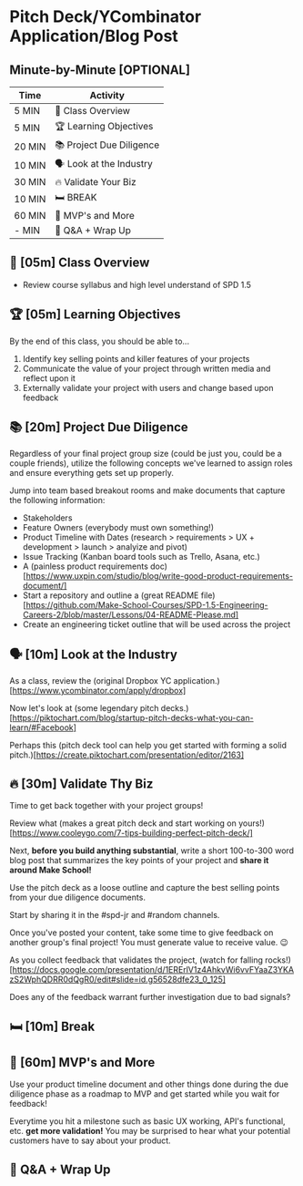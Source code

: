 # Pitch Deck/YCombinator Application/Blog Post 

## Minute-by-Minute [OPTIONAL]

|**Time**  | **Activity**              |
 --------- | ------------------------- |
| 5 MIN     | 🔭 Class Overview            |
| 5 MIN     | 🏆 Learning Objectives    |
| 20 MIN    | 📚 Project Due Diligence   |
| 10 MIN    | 🗣️ Look at the Industry   |
| 30 MIN    | 🔥 Validate Your Biz   |
| 10 MIN    | 🛏️ BREAK                     |
| 60 MIN    | 🚜 MVP's and More     |
| - MIN     | 💪 Q&A + Wrap Up       |

## 🔭 [05m] Class Overview
- Review course syllabus and high level understand of SPD 1.5

## 🏆 [05m] Learning Objectives

By the end of this class, you should be able to...

1. Identify key selling points and killer features of your projects
2. Communicate the value of your project through written media and reflect upon it
3. Externally validate your project with users and change based upon feedback

## 📚 [20m] Project Due Diligence

Regardless of your final project group size (could be just you, could be a couple friends), utilize the following concepts we've learned to assign roles and ensure everything gets set up properly.

Jump into team based breakout rooms and make documents that capture the following information:
- Stakeholders
- Feature Owners (everybody must own something!)
- Product Timeline with Dates (research > requirements > UX + development > launch > analyize and pivot)  
- Issue Tracking (Kanban board tools such as Trello, Asana, etc.)
- A (painless product requirements doc)[https://www.uxpin.com/studio/blog/write-good-product-requirements-document/]
- Start a repository and outline a (great README file)[https://github.com/Make-School-Courses/SPD-1.5-Engineering-Careers-2/blob/master/Lessons/04-README-Please.md]
- Create an engineering ticket outline that will be used across the project


## 🗣️ [10m] Look at the Industry

As a class, review the (original Dropbox YC application.)[https://www.ycombinator.com/apply/dropbox]

Now let's look at (some legendary pitch decks.)[https://piktochart.com/blog/startup-pitch-decks-what-you-can-learn/#Facebook]

Perhaps this (pitch deck tool can help you get started with forming a solid pitch.)[https://create.piktochart.com/presentation/editor/2163]

## 🔥 [30m] Validate Thy Biz

Time to get back together with your project groups!

Review what (makes a great pitch deck and start working on yours!)[https://www.cooleygo.com/7-tips-building-perfect-pitch-deck/] 

Next, **before you build anything substantial**, write a short 100-to-300 word blog post that summarizes the key points of your project and **share it around Make School!**

Use the pitch deck as a loose outline and capture the best selling points from your due diligence documents.

Start by sharing it in the #spd-jr and #random channels.

Once you've posted your content, take some time to give feedback on another group's final project! You must generate value to receive value. 😉

As you collect feedback that validates the project, (watch for falling rocks!)[https://docs.google.com/presentation/d/1ERErlV1z4AhkvWi6vvFYaaZ3YKAzS2WphQDRR0dQgR0/edit#slide=id.g56528dfe23_0_125]

Does any of the feedback warrant further investigation due to bad signals?

## 🛏️ [10m] Break

## 🚜 [60m] MVP's and More 

Use your product timeline document and other things done during the due diligence phase as a roadmap to MVP and get started while you wait for feedback!

Everytime you hit a milestone such as basic UX working, API's functional, etc. **get more validation!** You may be surprised to hear what your potential customers have to say about your product.



## 💪 Q&A + Wrap Up 


